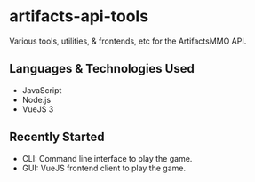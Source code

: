 # artifacts-api-tools
Various tools, utilities, & frontends, etc for the ArtifactsMMO API.

## Languages & Technologies Used
- JavaScript
- Node.js
- VueJS 3

## Recently Started
- CLI: Command line interface to play the game.
- GUI: VueJS frontend client to play the game.
